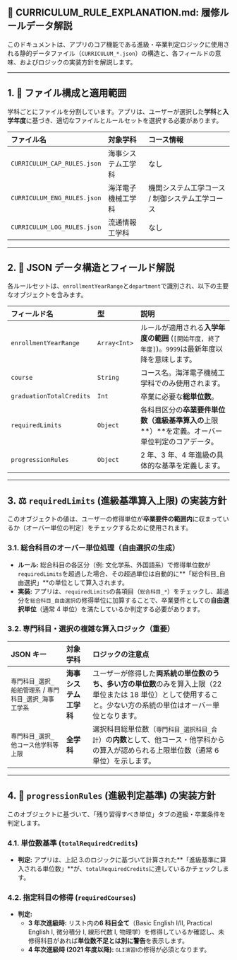 ## 📄 CURRICULUM_RULE_EXPLANATION.md: 履修ルールデータ解説

このドキュメントは、アプリのコア機能である進級・卒業判定ロジックに使用される静的データファイル（`CURRICULUM_*.json`）の構造と、各フィールドの意味、およびロジックの実装方針を解説します。

---

## 1. 📂 ファイル構成と適用範囲

学科ごとにファイルを分割しています。アプリは、ユーザーが選択した**学科**と**入学年度**に基づき、適切なファイルとルールセットを選択する必要があります。

| ファイル名                  | 対象学科           | コース情報                                      |
| :-------------------------- | :----------------- | :---------------------------------------------- |
| `CURRICULUM_CAP_RULES.json` | 海事システム工学科 | なし                                            |
| `CURRICULUM_ENG_RULES.json` | 海洋電子機械工学科 | 機関システム工学コース / 制御システム工学コース |
| `CURRICULUM_LOG_RULES.json` | 流通情報工学科     | なし                                            |

---

## 2. 🧱 JSON データ構造とフィールド解説

各ルールセットは、`enrollmentYearRange`と`department`で識別され、以下の主要なオブジェクトを含みます。

| フィールド名             | 型           | 説明                                                                                              |
| :----------------------- | :----------- | :------------------------------------------------------------------------------------------------ |
| `enrollmentYearRange`    | `Array<Int>` | ルールが適用される**入学年度の範囲** (`[開始年度, 終了年度]`)。`9999`は最新年度以降を意味します。 |
| `course`                 | `String`     | コース名。海洋電子機械工学科でのみ使用されます。                                                  |
| `graduationTotalCredits` | `Int`        | 卒業に必要な**総単位数**。                                                                        |
| `requiredLimits`         | `Object`     | 各科目区分の**卒業要件単位数（進級基準算入の**上限**）**を定義。オーバー単位判定のコアデータ。    |
| `progressionRules`       | `Object`     | 2 年、3 年、4 年進級の具体的な基準を定義します。                                                  |

---

## 3. ⚖️ `requiredLimits` (進級基準算入上限) の実装方針

このオブジェクトの値は、ユーザーの修得単位が**卒業要件の範囲内**に収まっているか（オーバー単位の判定）をチェックするために使用されます。

### 3.1. 総合科目のオーバー単位処理（自由選択の生成）

- **ルール:** 総合科目の各区分（例: 文化学系、外国語系）で修得単位数が`requiredLimits`を超過した場合、その超過単位は自動的に**「総合科目\_自由選択」**の単位として算入されます。
- **実装:** アプリは、`requiredLimits`の各項目（`総合科目_*`）をチェックし、超過分を`総合科目_自由選択`の修得単位に加算することで、卒業要件としての**自由選択単位**（通常 4 単位）を満たしているか判定する必要があります。

### 3.2. 専門科目・選択の複雑な算入ロジック（重要）

| JSON キー                                               | 対象学科               | ロジックの注意点                                                                                                                                                    |
| :------------------------------------------------------ | :--------------------- | :------------------------------------------------------------------------------------------------------------------------------------------------------------------ |
| `専門科目_選択_船舶管理系` / `専門科目_選択_海事工学系` | **海事システム工学科** | ユーザーが修得した**両系統の単位数のうち、多い方の単位数**のみを算入上限（22 単位または 18 単位）として使用すること。少ない方の系統の単位はオーバー単位となります。 |
| `専門科目_選択_他コース他学科等上限`                    | **全学科**             | 選択科目総単位数（`専門科目_選択科目_合計`）の**内数**として、他コース・他学科からの算入が認められる上限単位数（通常 6 単位）を示します。                           |

---

## 4. 🚀 `progressionRules` (進級判定基準) の実装方針

このオブジェクトに基づいて、「残り習得すべき単位」タブの進級・卒業条件を判定します。

### 4.1. 単位数基準 (`totalRequiredCredits`)

- **判定:** アプリは、上記 3.のロジックに基づいて計算された**「進級基準に算入される単位数」**が、`totalRequiredCredits`に達しているかチェックします。

### 4.2. 指定科目の修得 (`requiredCourses`)

- **判定:**
  - **3 年次進級時:** リスト内の**6 科目全て**（Basic English I/II, Practical English I, 微分積分 Ⅰ, 線形代数 Ⅰ, 物理学）を修得しているか確認し、未修得科目があれば**単位数不足とは別に警告**を表示します。
  - **4 年次進級時 (2021 年度以降):** `GLI演習Ⅰ`の修得が必須となります。
